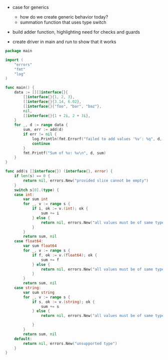 - case for generics
    - how do we create generic behavior today?
    - summation function that uses type switch

- build adder function, highlighting need for checks and guards
- create driver in main and run to show that it works

```go
package main

import (
	"errors"
	"fmt"
	"log"
)

func main() {
	data := [][]interface{}{
		[]interface{}{1, 2, 3},
		[]interface{}{3.14, 6.02},
		[]interface{}{"foo", "bar", "baz"},
		nil,
		[]interface{}{1 + 2i, 2 + 3i},
	}
	for _, d := range data {
		sum, err := add(d)
		if err != nil {
			log.Println(fmt.Errorf("failed to add values '%v': %q", d, err))
			continue
		}
		fmt.Printf("Sum of %v: %v\n", d, sum)
	}
}

func add(s []interface{}) (interface{}, error) {
	if len(s) == 0 {
		return nil, errors.New("provided slice cannot be empty")
	}
	switch s[0].(type) {
	case int:
		var sum int
		for _, v := range s {
			if i, ok := v.(int); ok {
				sum += i
			} else {
				return nil, errors.New("all values must be of same type")
			}
		}
		return sum, nil
	case float64:
		var sum float64
		for _, v := range s {
			if f, ok := v.(float64); ok {
				sum += f
			} else {
				return nil, errors.New("all values must be of same type")
			}
		}
		return sum, nil
	case string:
		var sum string
		for _, v := range s {
			if s, ok := v.(string); ok {
				sum += s
			} else {
				return nil, errors.New("all values must be of same type")

			}
		}
		return sum, nil
	default:
		return nil, errors.New("unsupported type")
	}
}
```